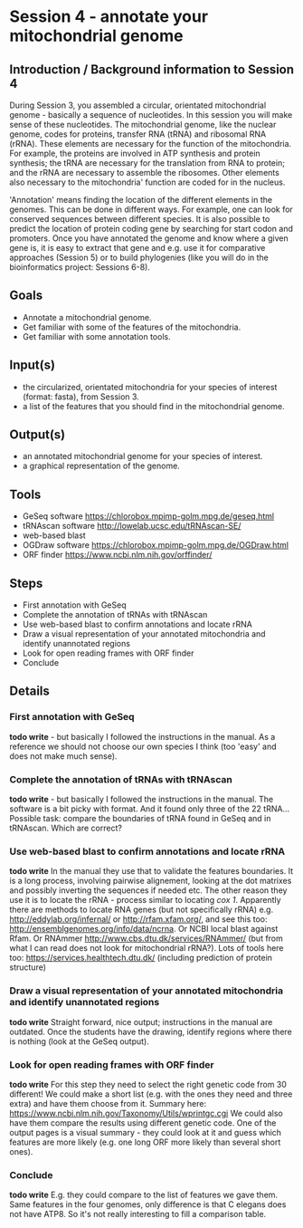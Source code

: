 # Session 4 - annotate your mitochondrial genome

## Introduction / Background information to Session 4

<!--How much we write here depends on how much they learn about annotation during the lectures.-->
  
  During Session 3, you assembled a circular, orientated mitochondrial genome - basically a sequence of nucleotides. In this session you will make sense of these nucleotides. The mitochondrial genome, like the nuclear genome, codes for proteins, transfer RNA (tRNA) and ribosomal RNA (rRNA). These elements are necessary for the function of the mitochondria. For example, the proteins are involved in ATP synthesis and protein synthesis; the tRNA are necessary for the translation from RNA to protein; and the rRNA are necessary to assemble the ribosomes. Other elements also necessary to the mitochondria' function are coded for in the nucleus.

'Annotation' means finding the location of the different elements in the genomes. This can be done in different ways. For example, one can look for conserved sequences between different species. It is also possible to predict the location of protein coding gene by searching for start codon and promoters. <!--Add more background if needed.--> Once you have annotated the genome and know where a given gene is, it is easy to extract that gene and e.g. use it for comparative approaches (Session 5) or to build phylogenies (like you will do in the bioinformatics project: Sessions 6-8). <!--Say something that it would be more difficult if they did not have model organisms, and that we are going to cheat a bit?-->

## Goals

+ Annotate a mitochondrial genome.
+ Get familiar with some of the features of the mitochondria.
+ Get familiar with some annotation tools.

## Input(s)

+ the circularized, orientated mitochondria for your species of interest (format: fasta), from Session 3.
+ a list of the features that you should find in the mitochondrial genome.

## Output(s)

+ an annotated mitochondrial genome for your species of interest.
+ a graphical representation of the genome.

<!--How are we going to extract information from the output?? And which format do we want the output in exactly? Not clear to me... Check this tool out: https://chlorobox.mpimp-golm.mpg.de/lola_doc.html (same webpage like GeSeq and OGDraw--> 

## Tools

+ GeSeq software https://chlorobox.mpimp-golm.mpg.de/geseq.html
+ tRNAscan software http://lowelab.ucsc.edu/tRNAscan-SE/
+ web-based blast
+ OGDraw software https://chlorobox.mpimp-golm.mpg.de/OGDraw.html
+ ORF finder https://www.ncbi.nlm.nih.gov/orffinder/

<!--GeSeq has a long page with alternative softwares: https://chlorobox.mpimp-golm.mpg.de/Alternative-Tools.html For example a recent one with apparently ample documentation on github: https://github.com/linzhi2013/MitoZ Maybe if we need more things to do we could try it (or another) - possibly including download from github etc, as this is very realistic for the students! -->

## Steps

+ First annotation with GeSeq
+ Complete the annotation of tRNAs with tRNAscan
+ Use web-based blast to confirm annotations and locate rRNA
+ Draw a visual representation of your annotated mitochondria and identify unannotated regions
+ Look for open reading frames with ORF finder
+ Conclude

## Details

### First annotation with GeSeq

**todo write** - but basically I followed the instructions in the manual. As a reference we should not choose our own species I think (too 'easy' and does not make much sense).    

### Complete the annotation of tRNAs with tRNAscan

**todo write** - but basically I followed the instructions in the manual. The software is a bit picky with format. And it found only three of the 22 tRNA... Possible task: compare the boundaries of tRNA found in GeSeq and in tRNAscan. Which are correct? 

### Use web-based blast to confirm annotations and locate rRNA

**todo write** In the manual they use that to validate the features boundaries. It is a long process, involving pairwise alignement, looking at the dot matrixes and possibly inverting the sequences if needed etc. The other reason they use it is to locate the rRNA - process similar to locating *cox 1*. Apparently there are methods to locate RNA genes (but not specifically rRNA) e.g. http://eddylab.org/infernal/ or http://rfam.xfam.org/, and see this too: http://ensemblgenomes.org/info/data/ncrna. Or NCBI local blast against Rfam. Or RNAmmer http://www.cbs.dtu.dk/services/RNAmmer/ (but from what I can read does not look for mitochondrial rRNA?). Lots of tools here too: https://services.healthtech.dtu.dk/ (including prediction of protein structure)   

### Draw a visual representation of your annotated mitochondria and identify unannotated regions

**todo write** Straight forward, nice output; instructions in the manual are outdated. Once the students have the drawing, identify regions where there is nothing (look at the GeSeq output).

### Look for open reading frames with ORF finder

**todo write** For this step they need to select the right genetic code from 30 different! We could make a short list (e.g. with the ones they need and three extra) and have them choose from it. Summary here: https://www.ncbi.nlm.nih.gov/Taxonomy/Utils/wprintgc.cgi We could also have them compare the results using different genetic code. One of the output pages is a visual summary - they could look at it and guess which features are more likely (e.g. one long ORF more likely than several short ones).

### Conclude

**todo write** E.g. they could compare to the list of features we gave them. Same features in the four genomes, only difference is that C elegans does not have ATP8. So it's not really interesting to fill a comparison table.

<!--Is this the step where they get the list of features?-->    
